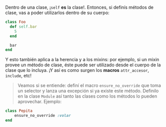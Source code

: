 Dentro de una clase, ¡`self` **es** la clase!. Entonces, si definís métodos de clase, vas a poder utilizarlos dentro de su cuerpo:

```ruby
class Foo
  def self.bar
    5
  end

  bar
end
```
Y esto también aplica a la herencia y a los mixins: por ejemplo, si un mixin provee un método de clase, éste puede ser utilizado desde el cuerpo de la clase que lo incluya. ¡Y así es como surgen los **macros** `attr_accesor`, `include`, etc!

> Veamos si se entiende: definí el macro `ensure_no_override` que toma un selector y lanza una excepción si ya existe este método. Definilo en la clase `Module` así tanto las clases como los métodos lo pueden aprovechar. Ejemplo:

```ruby
class Pepita
    ensure_no_override :volar
end
```
